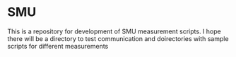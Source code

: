 # SMU

This is a repository for development of SMU measurement scripts. I hope there will be a directory to test communication and doirectories with sample scripts for different measurements
